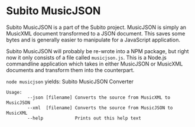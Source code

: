 # Subito MusicJSON

Subito MusicJSON is a part of the Subito project.
MusicJSON is simply an MusicXML document transformed to a JSON document. 
This saves some bytes and is generally easier to manipulate for a JavaScript application.

Subito MusicJSON will probably be re-wrote into a NPM package, 
but right now it only consists of a file called `musicjson.js`. 
This is a Node.js commandline application which takes in either MusicJSON or MusicXML documents and transform
them into the counterpart.

`node musicjson` yields:
    Subito MusicJSON Converter
    
    Usage:
            --json [filename] Converts the source from MusicXML to MusicJSON
            --xml  [filename] Converts the source from MusicJSON to MusicXML
            --help            Prints out this help text
